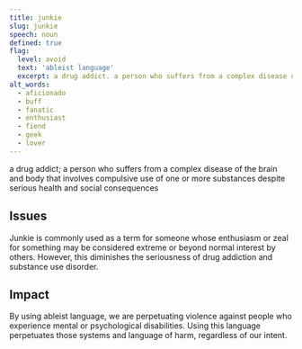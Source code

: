 ```yaml
---
title: junkie
slug: junkie
speech: noun
defined: true
flag:
  level: avoid
  text: 'ableist language'
  excerpt: a drug addict. a person who suffers from a complex disease of the brain and body that involves compulsive use of one or more substances despite serious health and social consequences.
alt_words:
  - aficionado
  - buff
  - fanatic
  - enthusiast
  - fiend
  - geek
  - lover
---
```


a drug addict; a person who suffers from a complex disease of the brain and body that involves compulsive use of one or more substances despite serious health and social consequences

## Issues

Junkie is commonly used as a term for someone whose enthusiasm or zeal for something may be considered extreme or beyond normal interest by others. However, this diminishes the seriousness of drug addiction and substance use disorder.

## Impact

By using ableist language, we are perpetuating violence against people who experience mental or psychological disabilities. Using this language perpetuates those systems and language of harm, regardless of our intent.
